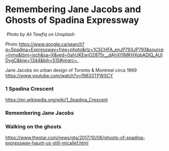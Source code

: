 
# Remembering Jane Jacobs and Ghosts of Spadina Expressway

![]()
*Photo by Ali Tawfiq on Unsplash*

Photo
https://www.google.ca/search?q=Spadina+Expressway+free+photo&rlz=1C5CHFA_enJP793JP793&source=lnms&tbm=isch&sa=X&ved=0ahUKEwiO2875r__dAhXI1IMKHXqbADIQ_AUIDygC&biw=1344&bih=515#imgrc=_

Jane Jacobs on urban design of Toronto & Montreal circa 1969
https://www.youtube.com/watch?v=f9833TPWSCY


### 1 Spadina Crescent
https://en.wikipedia.org/wiki/1_Spadina_Crescent

### Remembering Jane Jacobs

### Walking on the ghosts
https://www.thestar.com/news/gta/2017/10/06/ghosts-of-spadina-expressway-haunt-us-still-micallef.html

